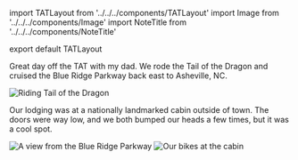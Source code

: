 import TATLayout from '../../../components/TATLayout'
import Image from '../../../components/Image'
import NoteTitle from '../../../components/NoteTitle'

export default TATLayout

<NoteTitle
  title="August 23, 2018 &mdash; Tennessee &#8594; North Carolina"
  subtitle="190 miles"
/>

Great day off the TAT with my dad. We rode the Tail of the Dragon and cruised the Blue Ridge Parkway back east to Asheville, NC.

<Image src="https://s3.amazonaws.com/tat.honkytonk.in/06/2198259-tail-of-the-dragon.jpg" alt="Riding Tail of the Dragon" />

Our lodging was at a nationally landmarked cabin outside of town. The doors were way low, and we both bumped our heads a few times, but it was a cool spot.

<Image src="https://s3.amazonaws.com/tat.honkytonk.in/06/IMG_2619.jpg" alt="A view from the Blue Ridge Parkway" />
<Image src="https://s3.amazonaws.com/tat.honkytonk.in/06/IMG_2916.jpg" alt="Our bikes at the cabin" />
